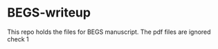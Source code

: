 BEGS-writeup
============

This repo holds the files for BEGS manuscript. The pdf files are ignored
check 1
